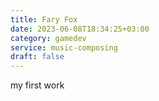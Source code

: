 ```yaml
---
title: Fary Fox
date: 2023-06-08T18:34:25+03:00
category: gamedev
service: music-composing
draft: false
---
```


my first work
